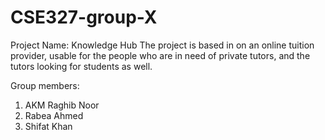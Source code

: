 # CSE327-group-X

Project Name: Knowledge Hub
The project is based in on an online tuition provider, usable for the people who are in need of private tutors, and the tutors looking for students as well.

Group members: 
1. AKM Raghib Noor
2. Rabea Ahmed
3. Shifat Khan

